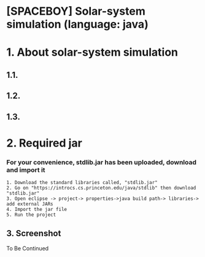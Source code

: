 [SPACEBOY] Solar-system simulation 
(language: java)
======================

# 1. About solar-system simulation
## 1.1. 

## 1.2. 

## 1.3.

# 2. Required jar 
<h3>For your convenience, stdlib.jar has been uploaded, download and import it</h3>

```
1. Download the standard libraries called, "stdlib.jar" 
2. Go on "https://introcs.cs.princeton.edu/java/stdlib" then download "stdlib.jar"
3. Open eclipse -> project-> properties->java build path-> libraries-> add external JARs
4. Import the jar file
5. Run the project

```

## 3. Screenshot
To Be Continued
